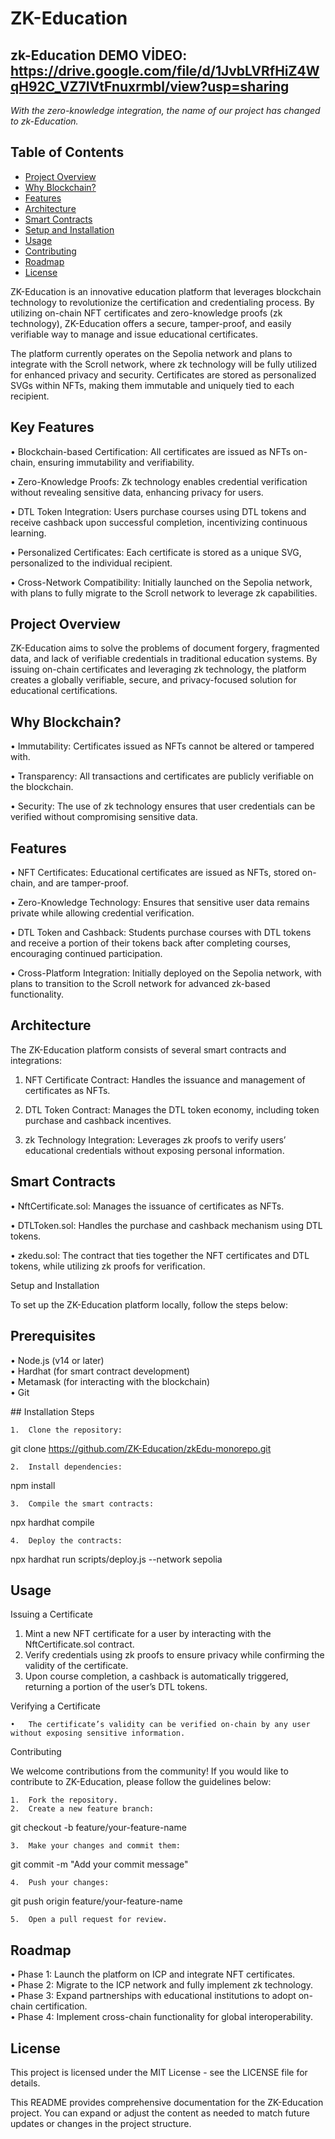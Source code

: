 # ZK-Education

## zk-Education DEMO VİDEO: https://drive.google.com/file/d/1JvbLVRfHiZ4WqH92C_VZ7IVtFnuxrmbl/view?usp=sharing <br>
*With the zero-knowledge integration, the name of our project has changed to zk-Education.* <br>

## Table of Contents

- [Project Overview](#ProjectOverview)
- [Why Blockchain?](#WhyBlockchain?)
- [Features](#Features)
- [Architecture](#Architecture)
- [Smart Contracts](#SmartContracts)
- [Setup and Installation](#SetupandInstallation])
- [Usage](#Usage)
- [Contributing](#Contributing)
- [Roadmap](#Roadmap)
- [License](#License)

  
ZK-Education is an innovative education platform that leverages blockchain technology to revolutionize the certification and credentialing process. By utilizing on-chain NFT certificates and zero-knowledge proofs (zk technology), ZK-Education offers a secure, tamper-proof, and easily verifiable way to manage and issue educational certificates.

The platform currently operates on the Sepolia network and plans to integrate with the Scroll network, where zk technology will be fully utilized for enhanced privacy and security. Certificates are stored as personalized SVGs within NFTs, making them immutable and uniquely tied to each recipient.

## Key Features

• Blockchain-based Certification: All certificates are issued as NFTs on-chain, ensuring immutability and verifiability. <br>

• Zero-Knowledge Proofs: Zk technology enables credential verification without revealing sensitive data, enhancing privacy for users.<br>

• DTL Token Integration: Users purchase courses using DTL tokens and receive cashback upon successful completion, incentivizing continuous learning.<br>

• Personalized Certificates: Each certificate is stored as a unique SVG, personalized to the individual recipient.<br>

• Cross-Network Compatibility: Initially launched on the Sepolia network, with plans to fully migrate to the Scroll network to leverage zk capabilities.<br>


## Project Overview

ZK-Education aims to solve the problems of document forgery, fragmented data, and lack of verifiable credentials in traditional education systems. By issuing on-chain certificates and leveraging zk technology, the platform creates a globally verifiable, secure, and privacy-focused solution for educational certifications.

## Why Blockchain?

• Immutability: Certificates issued as NFTs cannot be altered or tampered with.<br>

• Transparency: All transactions and certificates are publicly verifiable on the blockchain.<br>

• Security: The use of zk technology ensures that user credentials can be verified without compromising sensitive data.<br>
 

## Features

• NFT Certificates: Educational certificates are issued as NFTs, stored on-chain, and are tamper-proof.<br>

• Zero-Knowledge Technology: Ensures that sensitive user data remains private while allowing credential verification.<br>

• DTL Token and Cashback: Students purchase courses with DTL tokens and receive a portion of their tokens back after completing courses, encouraging continued participation.<br>

• Cross-Platform Integration: Initially deployed on the Sepolia network, with plans to transition to the Scroll network for advanced zk-based functionality.

## Architecture

The ZK-Education platform consists of several smart contracts and integrations:

1. NFT Certificate Contract: Handles the issuance and management of certificates as NFTs.<br>

2. DTL Token Contract: Manages the DTL token economy, including token purchase and cashback incentives.<br>

3. zk Technology Integration: Leverages zk proofs to verify users’ educational credentials without exposing personal information.<br>


## Smart Contracts

• NftCertificate.sol: Manages the issuance of certificates as NFTs.<br>

• DTLToken.sol: Handles the purchase and cashback mechanism using DTL tokens.<br>

• zkedu.sol: The contract that ties together the NFT certificates and DTL tokens, while utilizing zk proofs for verification.<br>

Setup and Installation

To set up the ZK-Education platform locally, follow the steps below:


## Prerequisites

• Node.js (v14 or later) <br>
• Hardhat (for smart contract development)<br>
• Metamask (for interacting with the blockchain)<br>
• Git<br>


## Installation Steps

	1.	Clone the repository:

git clone https://github.com/ZK-Education/zkEdu-monorepo.git


	2.	Install dependencies:

npm install


	3.	Compile the smart contracts:

npx hardhat compile


	4.	Deploy the contracts:

npx hardhat run scripts/deploy.js --network sepolia



## Usage

Issuing a Certificate

1. Mint a new NFT certificate for a user by interacting with the NftCertificate.sol contract.<br>
2. Verify credentials using zk proofs to ensure privacy while confirming the validity of the certificate.<br>
3. Upon course completion, a cashback is automatically triggered, returning a portion of the user’s DTL tokens.

Verifying a Certificate

	•	The certificate’s validity can be verified on-chain by any user without exposing sensitive information.

Contributing

We welcome contributions from the community! If you would like to contribute to ZK-Education, please follow the guidelines below:

	1.	Fork the repository.
	2.	Create a new feature branch:

git checkout -b feature/your-feature-name


	3.	Make your changes and commit them:

git commit -m "Add your commit message"


	4.	Push your changes:

git push origin feature/your-feature-name


	5.	Open a pull request for review.

## Roadmap

• Phase 1: Launch the platform on ICP and integrate NFT certificates.<br>
• Phase 2: Migrate to the ICP network and fully implement zk technology.<br>
• Phase 3: Expand partnerships with educational institutions to adopt on-chain certification.<br>
• Phase 4: Implement cross-chain functionality for global interoperability.<br>

## License

This project is licensed under the MIT License - see the LICENSE file for details.

This README provides comprehensive documentation for the ZK-Education project. You can expand or adjust the content as needed to match future updates or changes in the project structure.

